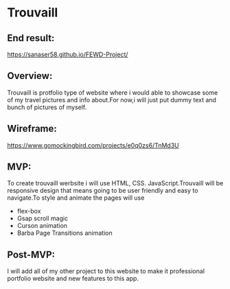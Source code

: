 # Trouvaill
## End result:
https://sanaser58.github.io/FEWD-Project/

## Overview: 
Trouvaill is protfolio type of website where i would able to showcase some of my travel pictures and info about.For now,i will just put dummy text and bunch of pictures of myself.


## Wireframe:
https://www.gomockingbird.com/projects/e0q0zs6/TnMd3U

## MVP: 
To create trouvaill werbsite i will use HTML, CSS. JavaScript.Trouvaill will be responsive design that means going to be user friendly and easy to navigate.To style and animate the pages will use 
- flex-box 
- Gsap scroll magic
- Curson animation
- Barba Page Transitions animation



## Post-MVP: 
I will add all of my other project to this website to make it professional portfolio website and new features to this app.